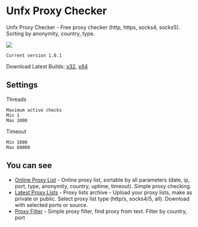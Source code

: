 # Unfx Proxy Checker
Unfx Proxy Checker - Free proxy checker (http, https, socks4, socks5). Sorting by anonymity, country, type.

![](https://i.snag.gy/0slfPm.jpg)

```
Current version 1.0.1
```

Download Latest Builds:
[x32](https://unforceproxy.ru/download/UNFX-PROXY-CHECKER-win32-ia32.rar), [x64](https://unforceproxy.ru/download/UNFX-PROXY-CHECKER-win32-x64.rar)

## Settings
Threads
```
Maximum active checks
Min 1
Max 1000
```
Timeout
```
Min 1000
Max 60000
```

## You can see

* [Online Proxy List](https://unforceproxy.ru/) - Online proxy list, sortable by all parameters (date, ip, port, type, anonymity, country, uptime, timeout). Simple proxy checking.
* [Latest Proxy Lists](https://unforceproxy.ru/lists/) - Proxy lists archive - Upload your proxy lists, make as private or public. Select proxy list type (http/s, socks4/5, all). Download with selected ports or source.
* [Proxy Filter](https://unforceproxy.ru/filter) - Simple proxy filter, find proxy from text. Filter by country, port
